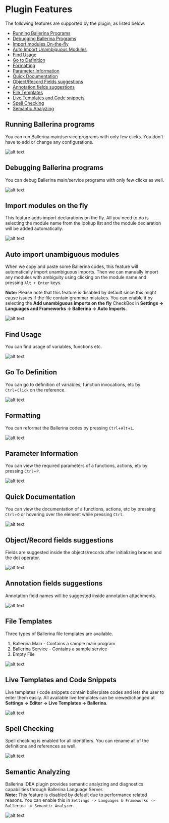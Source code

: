 # Plugin Features

The following features are supported by the plugin, as listed below.

- [Running Ballerina Programs](#running-ballerina-programs)
- [Debugging Ballerina Programs](#debugging-ballerina-programs) 
- [Import modules On-the-fly](#import-modules-on-the-fly)
- [Auto Import Unambiguous Modules](#auto-import-unambiguous-modules)
- [Find Usage](#find-usage)
- [Go to Definition](#go-to-definition)
- [Formatting](#formatting)
- [Parameter Information](#parameter-information)
- [Quick Documentation](#quick-documentation)
- [Object/Record Fields suggestions](#object/record-fields-suggestions)
- [Annotation fields suggestions](#annotation-fields-suggestions)
- [File Templates](#file-templates)
- [Live Templates and Code snippets](#live-templates-and-code-snippets)
- [Spell Checking](#spell-checking)
- [Semantic Analyzing](#semantic-analyzing) 

## Running Ballerina programs 

You can run Ballerina main/service programs with only few clicks. You don't have to add or change any configurations.

![alt text](images/RunConfig.gif)

## Debugging Ballerina programs 

You can debug Ballerina main/service programs with only few clicks as well.

![alt text](images/DebugSupport.gif)

## Import modules on the fly

This feature adds import declarations on the fly. All you need to do is selecting the module name from the lookup list and the module declaration will be added automatically.

![alt text](images/AutoImports.gif)

## Auto import unambiguous modules

When we copy and paste some Ballerina codes, this feature will automatically import unambiguous imports. Then we can manually import any modules with ambiguity using clicking on the module name and pressing `Alt + Enter` keys.

**Note:** Please note that this feature is disabled by default since this might cause issues if the file contain grammar mistakes. You can enable it by selecting the **Add unambiguous imports on the fly** CheckBox in **Settings -> Languages and Frameworks -> Ballerina -> Auto Imports**.

![alt text](images/AutoImports2.gif)

## Find Usage

You can find usage of variables, functions etc.

![alt text](images/FindUsage.gif)

## Go To Definition

You can go to definition of variables, function invocations, etc by `Ctrl`+`Click` on the reference.

![alt text](images/GoToDefinition.gif)

## Formatting

You can reformat the Ballerina codes by pressing `Ctrl`+`Alt`+`L`.

![alt text](images/Formatting.gif)

## Parameter Information

You can view the required parameters of a functions, actions, etc by pressing `Ctrl`+`P`.

![alt text](images/ParameterInfo.gif)

## Quick Documentation

You can view the documentation of a functions, actions, etc by pressing `Ctrl`+`Q` or hovering over the element while pressing `Ctrl`. 

![alt text](images/QuickDocumentation.gif)

## Object/Record fields suggestions

Fields are suggested inside the objects/records after initializing braces and the dot operator.

![alt text](images/StructFields.gif)

## Annotation fields suggestions

Annotation field names will be suggested inside annotation attachments.

![alt text](images/AnnotationFields.gif)

## File Templates

Three types of Ballerina file templates are available.
1) Ballerina Main - Contains a sample main program
2) Ballerina Service - Contains a sample service
3) Empty File

![alt text](images/FileTemplates.gif)

## Live Templates and Code Snippets

Live templates / code snippets contain boilerplate codes and lets the user to enter them easily. All available live templates can be viewed/changed at **Settings -> Editor -> Live Templates -> Ballerina**.

![alt text](images/LiveTemplates.gif)

## Spell Checking

Spell checking is enabled for all identifiers. You can rename all of the definitions and references as well.

![alt text](images/SpellChecking.gif)

## Semantic Analyzing

Ballerina IDEA plugin provides semantic analyzing and diagnostics capabilities through Ballerina Language Server.  
**Note:** This feature is disabled by default due to performance related reasons. You can enable this in `Settings ->
 Languages & Frameworks -> Ballerina -> Semantic Analyzer`.

![alt text](images/SemanticAnalyzer.png)

